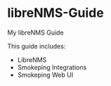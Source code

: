 # libreNMS-Guide
My libreNMS Guide

This guide includes:
- LibreNMS
- Smokeping Integrations
- Smokeping Web UI

